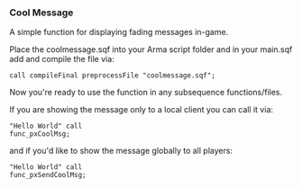 <h3>Cool Message</h3>
<p>A simple function for displaying fading messages in-game.</p>

<p>
Place the coolmessage.sqf into your Arma script folder and in your main.sqf add and compile the file via:

<code>call compileFinal preprocessFile "coolmessage.sqf";</code>
</p>

<p>
Now you're ready to use the function in any subsequence functions/files.

If you are showing the message only to a local client you can call it via:

<code>"Hello <t color='#f0f0f0'>World</t>" call func_pxCoolMsg;</code>

and if you'd like to show the message globally to all players:

<code>"Hello <t color='#f0f0f0'>World</t>" call func_pxSendCoolMsg;</code>
</p>

